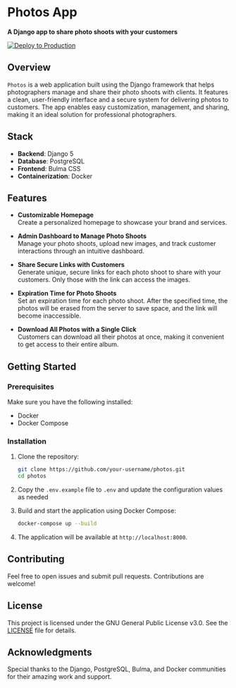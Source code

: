 # Photos App

**A Django app to share photo shoots with your customers**

[![Deploy to Production](https://github.com/LuisHCK/photos-app/actions/workflows/deploy.yml/badge.svg)](https://github.com/LuisHCK/photos-app/actions/workflows/deploy.yml)

## Overview

`Photos` is a web application built using the Django framework that helps photographers manage and share their photo shoots with clients. It features a clean, user-friendly interface and a secure system for delivering photos to customers. The app enables easy customization, management, and sharing, making it an ideal solution for professional photographers.

## Stack

-   **Backend**: Django 5
-   **Database**: PostgreSQL
-   **Frontend**: Bulma CSS
-   **Containerization**: Docker

## Features

-   **Customizable Homepage**  
    Create a personalized homepage to showcase your brand and services.

-   **Admin Dashboard to Manage Photo Shoots**  
    Manage your photo shoots, upload new images, and track customer interactions through an intuitive dashboard.

-   **Share Secure Links with Customers**  
    Generate unique, secure links for each photo shoot to share with your customers. Only those with the link can access the images.

-   **Expiration Time for Photo Shoots**  
    Set an expiration time for each photo shoot. After the specified time, the photos will be erased from the server to save space, and the link will become inaccessible.

-   **Download All Photos with a Single Click**  
    Customers can download all their photos at once, making it convenient to get access to their entire album.

## Getting Started

### Prerequisites

Make sure you have the following installed:

-   Docker
-   Docker Compose

### Installation

1. Clone the repository:

    ```bash
    git clone https://github.com/your-username/photos.git
    cd photos
    ```

2. Copy the `.env.example` file to `.env` and update the configuration values as needed

3. Build and start the application using Docker Compose:

    ```bash
    docker-compose up --build
    ```

4. The application will be available at `http://localhost:8000`.

## Contributing

Feel free to open issues and submit pull requests. Contributions are welcome!

## License

This project is licensed under the GNU General Public License v3.0. See the [LICENSE](LICENSE) file for details.

## Acknowledgments

Special thanks to the Django, PostgreSQL, Bulma, and Docker communities for their amazing work and support.
